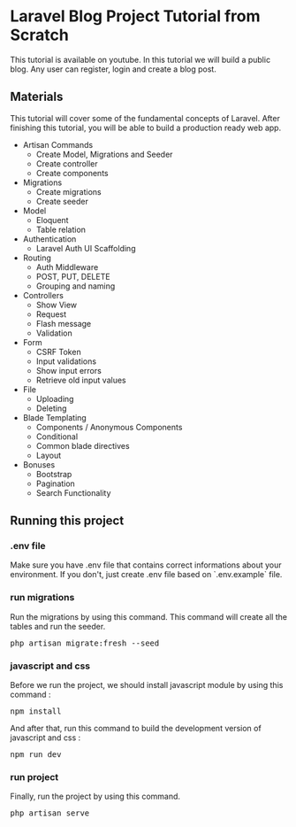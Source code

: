 <h1>Laravel Blog Project Tutorial from Scratch</h1>
<p>This tutorial is available on youtube. In this tutorial we will build a public blog. Any user can register, login and create a blog post.</p>
<h2>Materials</h2>
<p>This tutorial will cover some of the fundamental concepts of Laravel. After finishing this tutorial, you will be able to build a production ready web app.</p>
<ul>
  <li>Artisan Commands
    <ul>
      <li>Create Model, Migrations and Seeder</li>
      <li>Create controller</li>
      <li>Create components</li>
    </ul>
  </li>
  <li>Migrations
    <ul>
      <li>Create migrations</li>
      <li>Create seeder</li>
    </ul>
  </li>
  <li>Model
    <ul>
      <li>Eloquent</li>
      <li>Table relation</li>
    </ul>
  </li>
  <li>Authentication
    <ul>
      <li>Laravel Auth UI Scaffolding</li>
    </ul>
  </li>
  <li>Routing
    <ul>
      <li>Auth Middleware</li>
      <li>POST, PUT, DELETE</li>
      <li>Grouping and naming</li>
    </ul>
  </li>
  <li>Controllers
    <ul>
      <li>Show View</li>
      <li>Request</li>
      <li>Flash message</li>
      <li>Validation</li>
    </ul>
  </li>
  <li>Form
    <ul>
      <li>CSRF Token</li>
      <li>Input validations</li>
      <li>Show input errors</li>
      <li>Retrieve old input values</li>      
    </ul>
  </li>
  <li>File
    <ul>
      <li>Uploading</li>
      <li>Deleting</li>
    </ul>
  </li>
  <li>Blade Templating
    <ul>
      <li>Components / Anonymous Components</li>
      <li>Conditional</li>
      <li>Common blade directives</li>
      <li>Layout</li>
    </ul>
  </li>
  <li>Bonuses
    <ul>
      <li>Bootstrap</li>
      <li>Pagination</li>
      <li>Search Functionality</li>
    </ul>
  </li>
</ul>
<h2>Running this project</h2>
<h3>.env file</h3>
<p>Make sure you have .env file that contains correct informations about your environment. If you don't, just create .env file based on `.env.example` file.</p>
<h3>run migrations</h3>
<p>Run the migrations by using this command. This command will create all the tables and run the seeder.</p>
<pre>
php artisan migrate:fresh --seed
</pre>
<h3>javascript and css</h3>
<p>Before we run the project, we should install javascript module by using this command :</p>
<pre>npm install</pre>
<p>And after that, run this command to build the development version of javascript and css :</p>
<pre>npm run dev</pre>
<h3>run project</h3>
<p>Finally, run the project by using this command.</p>
<pre>
php artisan serve
</pre>
